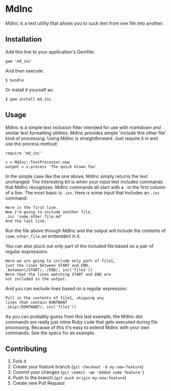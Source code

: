 # MdInc

MdInc is a text utility that allows you to suck text from one file into another.

## Installation

Add this line to your application's Gemfile:

    gem 'md_inc'

And then execute:

    $ bundle

Or install it yourself as:

    $ gem install md_inc

## Usage

MdInc is a simple text inclusion filter intended for use
with markdown and similar text formatting utilities. 
MdInc provides simple 'include this other file' kind
of processing. Using MdInc is straightforward: Just require
it in and use the process method:

    require 'md_inc'
    
    v = MdInc::TextProcessor.new
    output = v.process 'The quick brown fox'
    
In the simple case like the one above, MdInc simply 
returns the text unchanged. The interesting bit is
when your input text includes commands that MdInc
recognizes. MdInc commands all start with a . in
the first column of a line. The most basic is
`.inc`. Here is some input that includes an `.inc` 
command:

    Here is the first line.
    Now I'm going to include another file.
    .inc 'some_other_file.md'
    And the last line.

Run the file above through MdInc and the output
will include the contents of `some_other_file.md`
embedded in it.

You can also pluck out only part of the included
file based on a pair of regular expressions:

    Here we are going to include only part of file1,
    just the lines between START and END.
    .between(/START/, /END/, inc('file1'))
    Note that the lines matching START and END are
    not included in the output.

And you can exclude lines based on a regular expression:

    Pull in the contents of file1, skipping any
    lines that contain DONTWANT
    .skip(/DONTWANT/, inc('file1'))

As you can probably guess from this last example,
the MdInc dot commands are really just inline Ruby
code that gets executed during file processing.
Because of this it's easy to extend MdInc with
your own commands. See the specs for an example.

## Contributing

1. Fork it
2. Create your feature branch (`git checkout -b my-new-feature`)
3. Commit your changes (`git commit -am 'Added some feature'`)
4. Push to the branch (`git push origin my-new-feature`)
5. Create new Pull Request

